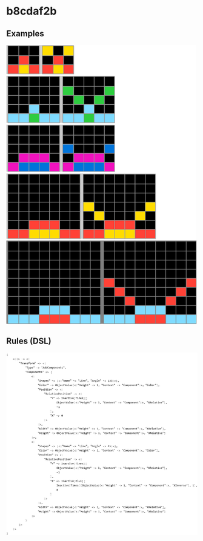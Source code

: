 # b8cdaf2b

## Examples

![ARC examples for b8cdaf2b](examples.png?raw=true)

## Rules (DSL)

![DSL rules for b8cdaf2b](rules.png?raw=true)

